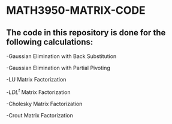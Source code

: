 # MATH3950-MATRIX-CODE

## The code in this repository is done for the following calculations:
-Gaussian Elimination with Back Substitution

-Gaussian Elimination with Partial Pivoting

-LU Matrix Factorization

-$LDL^t$ Matrix Factorization

-Cholesky Matrix Factorization

-Crout Matrix Factorization
